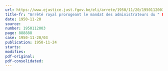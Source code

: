 ```yaml
---
url: https://www.ejustice.just.fgov.be/eli/arrete/1950/11/20/1950112003/justel
title-fr: "Arrêté royal prorogeant le mandat des administrateurs du " Fonds spécial pour la réparation des dommages résultant des accidents du travail causés par faits de guerre""
date: 1950-11-20
source:
number: 1950112003
page: 888888
case: 1950-11-20/03
publication: 1950-11-24
starts:
modifies:
pdf-original:
pdf-consolidated:
---
```


